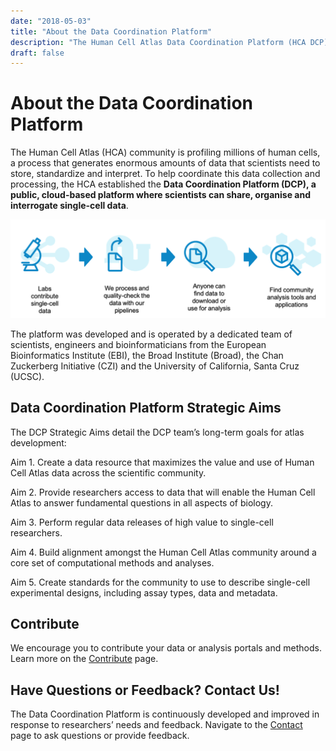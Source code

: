 ```yaml
---
date: "2018-05-03"
title: "About the Data Coordination Platform"
description: "The Human Cell Atlas Data Coordination Platform (HCA DCP) is an open source, cloud-based platform developed to organize, standardize, and make accessible the data that constitute the Human Cell Atlas."
draft: false
---
```


# About the Data Coordination Platform

The Human Cell Atlas (HCA) community is profiling millions of human cells, a process that generates enormous amounts of data that scientists need to store, standardize and interpret. To help coordinate this data collection and processing, the HCA established the **Data Coordination Platform (DCP), a public, cloud-based platform where scientists can share, organise and interrogate single-cell data**.


<img src="../_images/Data_flow.png" width="750">

The platform was developed and is operated by a dedicated team of scientists, engineers and bioinformaticians from the European Bioinformatics Institute (EBI), the Broad Institute (Broad), the Chan Zuckerberg Initiative (CZI) and the University of California, Santa Cruz (UCSC). 


## Data Coordination Platform Strategic Aims
The DCP Strategic Aims detail the DCP team’s long-term goals for atlas development: 

Aim 1. Create a data resource that maximizes the value and use of Human Cell Atlas data across the scientific community.

Aim 2. Provide researchers access to data that will enable the Human Cell Atlas to answer fundamental questions in all aspects of biology. 

Aim 3. Perform regular data releases of high value to single-cell researchers. 

Aim 4. Build alignment amongst the Human Cell Atlas community around a core set of computational methods and analyses.

Aim 5. Create standards for the community to use to describe single-cell experimental designs, including assay types, data and metadata.

## Contribute
  
We encourage you to contribute your data or analysis portals and methods. Learn more on the [Contribute](/contribute) page.

## Have Questions or Feedback? Contact Us!
The Data Coordination Platform is continuously developed and improved in response to researchers’ needs and feedback. Navigate to the [Contact](/contact) page to ask questions or provide feedback.
